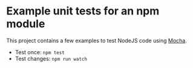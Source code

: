 # Example unit tests for an npm module

This project contains a few examples to test NodeJS code using [Mocha](https://mochajs.org/).

* Test once: `npm test`
* Test changes: `npm run watch`